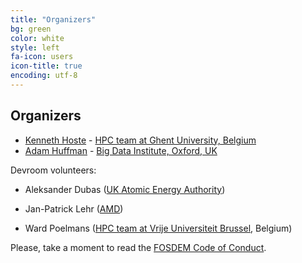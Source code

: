 ```yaml
---
title: "Organizers"
bg: green
color: white
style: left
fa-icon: users
icon-title: true
encoding: utf-8
---
```


## Organizers

* [Kenneth Hoste](https://twitter.com/kehoste) - [HPC team at Ghent University, Belgium](http://www.ugent.be/hpc/en)
* [Adam Huffman](https://twitter.com/adamhuffman) - [Big Data Institute, Oxford, UK](https://www.bdi.ox.ac.uk)
<!--* [Maximilian Michels](https://twitter.com/stadtlegende) - [Apache Software Foundation](https://www.apache.org/)-->
<!--* [Roman Shaposhnik](https://twitter.com/rhatr) - [Apache Software Foundation](https://www.apache.org/)-->
<!--* [Vasia Kalavri](https://twitter.com/vkalavri) - [Boston University](https://www.bu.edu/cs/)-->

Devroom volunteers:

* Aleksander Dubas ([UK Atomic Energy Authority](https://www.gov.uk/government/organisations/uk-atomic-energy-authority))
<!--* Bob Dröge ([HPC team at University of Groningen](https://www.rug.nl/society-business/centre-for-information-technology/research/services/hpc/), The Netherlands)-->
<!--* Chris Edsall ([Research Computing Services team at University of Cambridge](https://www.hpc.cam.ac.uk/), UK)-->
* Jan-Patrick Lehr ([AMD](https://www.amd.com))
<!--* Bart Oldeman ([Compute Canada](https://www.computecanada.ca))-->
* Ward Poelmans ([HPC team at Vrije Universiteit Brussel](https://hpc.vub.be/), Belgium)

<!--
* John Dey ([Fred Hutchinson Cancer Research Center](https://sciwiki.fredhutch.org/), US)
* Todd Gamblin ([Lawrence Livermore National Laboratory](https://www.llnl.gov/), US)
* Fotis Georgatos ([EPFL](https://www.epfl.ch/en/), Switzerland)
* Andy Georges ([HPC team at Ghent University](http://www.ugent.be/hpc/en), Belgium)
* Sharan Kalwani (DataSwing Corporation LLC, Austin (TX), US)
* Christian Kniep ([AWS](https://aws.amazon.com/))
* Åke Sandgren ([HPC team at Umeå University](https://www.hpc2n.umu.se), Sweden)
* Davide Vanzo ([Microsoft Azure HPC](https://azure.microsoft.com/en-us/solutions/high-performance-computing/))
-->

Please, take a moment to read the [FOSDEM Code of Conduct](https://fosdem.org/2023/practical/conduct/).
